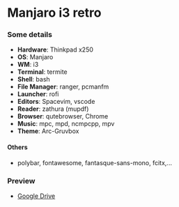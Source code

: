 # Manjaro i3 retro
### Some details
+ **Hardware**: Thinkpad x250
+ **OS**: Manjaro
+ **WM**: i3
+ **Terminal**: termite
+ **Shell**: bash
+ **File Manager**: ranger, pcmanfm
+ **Launcher**: rofi
+ **Editors**: Spacevim, vscode
+ **Reader**: zathura (mupdf)
+ **Browser**: qutebrowser, Chrome
+ **Music**: mpc, mpd, ncmpcpp, mpv
+ **Theme**: Arc-Gruvbox

#### Others
+ polybar, fontawesome, fantasque-sans-mono, fcitx,...

### Preview
- [Google Drive](https://drive.google.com/file/d/1RC55BMWTV8-ur-Et-fSfAa9JiWeCnwbu/view)